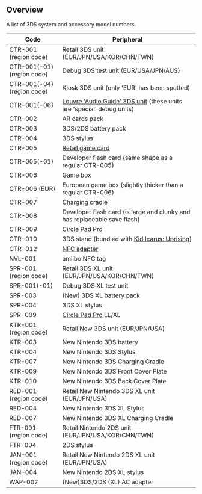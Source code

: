 ## Overview

A list of 3DS system and accessory model numbers.

| Code                       | Peripheral                                                                                                             |
|----------------------------|------------------------------------------------------------------------------------------------------------------------|
| CTR-001 (region code)      | Retail 3DS unit (EUR/JPN/USA/KOR/CHN/TWN)                                                                              |
| CTR-001(-01) (region code) | Debug 3DS test unit (EUR/USA/JPN/AUS)                                                                                  |
| CTR-001(-04) (region code) | Kiosk 3DS unit (only 'EUR' has been spotted)                                                                           |
| CTR-001(-06)               | [Louvre 'Audio Guide' 3DS unit](Louvre_Nintendo_3DS_XL_Audio_Guide "wikilink") (these units are 'special' debug units) |
| CTR-002                    | AR cards pack                                                                                                          |
| CTR-003                    | 3DS/2DS battery pack                                                                                                   |
| CTR-004                    | 3DS stylus                                                                                                             |
| CTR-005                    | [Retail game card](Gamecards "wikilink")                                                                               |
| CTR-005(-01)               | Developer flash card (same shape as a regular CTR-005)                                                                 |
| CTR-006                    | Game box                                                                                                               |
| CTR-006 (EUR)              | European game box (slightly thicker than a regular CTR-006)                                                            |
| CTR-007                    | Charging cradle                                                                                                        |
| CTR-008                    | Developer flash card (is large and clunky and has replaceable save flash)                                              |
| CTR-009                    | [Circle Pad Pro](Circle_Pad_Pro "wikilink")                                                                            |
| CTR-010                    | 3DS stand (bundled with [Kid Icarus: Uprising](http://en.wikipedia.org/wiki/Kid_Icarus:_Uprising))                     |
| CTR-012                    | [NFC adapter](NFC_adapter "wikilink")                                                                                  |
| NVL-001                    | amiibo NFC tag                                                                                                         |
| SPR-001 (region code)      | Retail 3DS XL unit (EUR/JPN/USA/KOR/CHN/TWN)                                                                           |
| SPR-001(-01)               | Debug 3DS XL test unit                                                                                                 |
| SPR-003                    | (New) 3DS XL battery pack                                                                                              |
| SPR-004                    | 3DS XL stylus                                                                                                          |
| SPR-009                    | [Circle Pad Pro](Circle_Pad_Pro "wikilink") LL/XL                                                                      |
| KTR-001 (region code)      | Retail New 3DS unit (EUR/JPN/USA)                                                                                      |
| KTR-003                    | New Nintendo 3DS battery                                                                                               |
| KTR-004                    | New Nintendo 3DS Stylus                                                                                                |
| KTR-007                    | New Nintendo 3DS Charging Cradle                                                                                       |
| KTR-009                    | New Nintendo 3DS Front Cover Plate                                                                                     |
| KTR-010                    | New Nintendo 3DS Back Cover Plate                                                                                      |
| RED-001 (region code)      | Retail New Nintendo 3DS XL unit (EUR/JPN/USA)                                                                          |
| RED-004                    | New Nintendo 3DS XL Stylus                                                                                             |
| RED-007                    | New Nintendo 3DS XL Charging Cradle                                                                                    |
| FTR-001 (region code)      | Retail Nintendo 2DS unit (EUR/JPN/USA/KOR/CHN/TWN)                                                                     |
| FTR-004                    | 2DS stylus                                                                                                             |
| JAN-001 (region code)      | Retail New Nintendo 2DS XL unit (EUR/JPN/USA)                                                                          |
| JAN-004                    | New Nintendo 2DS XL stylus                                                                                             |
| WAP-002                    | (New)3DS/2DS (XL) AC adapter                                                                                           |
